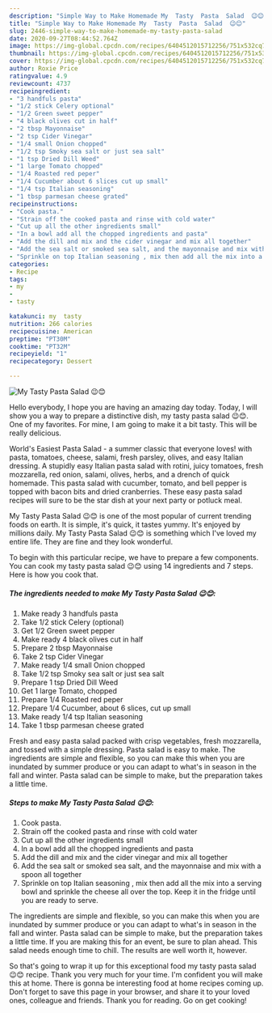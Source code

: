 ```yaml
---
description: "Simple Way to Make Homemade My  Tasty  Pasta  Salad  😉😊"
title: "Simple Way to Make Homemade My  Tasty  Pasta  Salad  😉😊"
slug: 2446-simple-way-to-make-homemade-my-tasty-pasta-salad
date: 2020-09-27T08:44:52.764Z
image: https://img-global.cpcdn.com/recipes/6404512015712256/751x532cq70/my-tasty-pasta-salad-😉😊-recipe-main-photo.jpg
thumbnail: https://img-global.cpcdn.com/recipes/6404512015712256/751x532cq70/my-tasty-pasta-salad-😉😊-recipe-main-photo.jpg
cover: https://img-global.cpcdn.com/recipes/6404512015712256/751x532cq70/my-tasty-pasta-salad-😉😊-recipe-main-photo.jpg
author: Roxie Price
ratingvalue: 4.9
reviewcount: 4737
recipeingredient:
- "3 handfuls pasta"
- "1/2 stick Celery optional"
- "1/2 Green sweet pepper"
- "4 black olives cut in half"
- "2 tbsp Mayonnaise"
- "2 tsp Cider Vinegar"
- "1/4 small Onion chopped"
- "1/2 tsp Smoky sea salt or just sea salt"
- "1 tsp Dried Dill Weed"
- "1 large Tomato chopped"
- "1/4 Roasted red peper"
- "1/4 Cucumber about 6 slices cut up small"
- "1/4 tsp Italian seasoning"
- "1 tbsp parmesan cheese grated"
recipeinstructions:
- "Cook pasta."
- "Strain off the cooked pasta and rinse with cold water"
- "Cut up all the other ingredients small"
- "In a bowl add all the chopped ingredients and pasta"
- "Add the dill and mix and the cider vinegar and mix all together"
- "Add the sea salt or smoked sea salt, and the mayonnaise and mix with a spoon all together"
- "Sprinkle on top Italian seasoning , mix then add all the mix into a serving bowl and sprinkle the cheese all over the top. Keep it in the fridge until you are ready to serve."
categories:
- Recipe
tags:
- my
- 
- tasty

katakunci: my  tasty 
nutrition: 266 calories
recipecuisine: American
preptime: "PT30M"
cooktime: "PT32M"
recipeyield: "1"
recipecategory: Dessert

---
```



![My  Tasty  Pasta  Salad  😉😊](https://img-global.cpcdn.com/recipes/6404512015712256/751x532cq70/my-tasty-pasta-salad-😉😊-recipe-main-photo.jpg)

Hello everybody, I hope you are having an amazing day today. Today, I will show you a way to prepare a distinctive dish, my  tasty  pasta  salad  😉😊. One of my favorites. For mine, I am going to make it a bit tasty. This will be really delicious.

World&#39;s Easiest Pasta Salad - a summer classic that everyone loves! with pasta, tomatoes, cheese, salami, fresh parsley, olives, and easy Italian dressing. A stupidly easy Italian pasta salad with rotini, juicy tomatoes, fresh mozzarella, red onion, salami, olives, herbs, and a drench of quick homemade. This pasta salad with cucumber, tomato, and bell pepper is topped with bacon bits and dried cranberries. These easy pasta salad recipes will sure to be the star dish at your next party or potluck meal.

My  Tasty  Pasta  Salad  😉😊 is one of the most popular of current trending foods on earth. It is simple, it's quick, it tastes yummy. It's enjoyed by millions daily. My  Tasty  Pasta  Salad  😉😊 is something which I've loved my entire life. They are fine and they look wonderful.


To begin with this particular recipe, we have to prepare a few components. You can cook my  tasty  pasta  salad  😉😊 using 14 ingredients and 7 steps. Here is how you cook that.

<!--inarticleads1-->

##### The ingredients needed to make My  Tasty  Pasta  Salad  😉😊:

1. Make ready 3 handfuls pasta
1. Take 1/2 stick Celery (optional)
1. Get 1/2 Green sweet pepper
1. Make ready 4 black olives cut in half
1. Prepare 2 tbsp Mayonnaise
1. Take 2 tsp Cider Vinegar
1. Make ready 1/4 small Onion chopped
1. Take 1/2 tsp Smoky sea salt or just sea salt
1. Prepare 1 tsp Dried Dill Weed
1. Get 1 large Tomato, chopped
1. Prepare 1/4 Roasted red peper
1. Prepare 1/4 Cucumber, about 6 slices, cut up small
1. Make ready 1/4 tsp Italian seasoning
1. Take 1 tbsp parmesan cheese grated


Fresh and easy pasta salad packed with crisp vegetables, fresh mozzarella, and tossed with a simple dressing. Pasta salad is easy to make. The ingredients are simple and flexible, so you can make this when you are inundated by summer produce or you can adapt to what&#39;s in season in the fall and winter. Pasta salad can be simple to make, but the preparation takes a little time. 

<!--inarticleads2-->

##### Steps to make My  Tasty  Pasta  Salad  😉😊:

1. Cook pasta.
1. Strain off the cooked pasta and rinse with cold water
1. Cut up all the other ingredients small
1. In a bowl add all the chopped ingredients and pasta
1. Add the dill and mix and the cider vinegar and mix all together
1. Add the sea salt or smoked sea salt, and the mayonnaise and mix with a spoon all together
1. Sprinkle on top Italian seasoning , mix then add all the mix into a serving bowl and sprinkle the cheese all over the top. Keep it in the fridge until you are ready to serve.


The ingredients are simple and flexible, so you can make this when you are inundated by summer produce or you can adapt to what&#39;s in season in the fall and winter. Pasta salad can be simple to make, but the preparation takes a little time. If you are making this for an event, be sure to plan ahead. This salad needs enough time to chill. The results are well worth it, however. 

So that's going to wrap it up for this exceptional food my  tasty  pasta  salad  😉😊 recipe. Thank you very much for your time. I'm confident you will make this at home. There is gonna be interesting food at home recipes coming up. Don't forget to save this page in your browser, and share it to your loved ones, colleague and friends. Thank you for reading. Go on get cooking!
